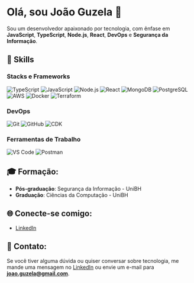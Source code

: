 # Olá, sou João Guzela 👋

Sou um desenvolvedor apaixonado por tecnologia, com ênfase em **JavaScript**, **TypeScript**, **Node.js**, **React**, **DevOps** e **Segurança da Informação**.

## 🚀 Skills

### Stacks e Frameworks
![TypeScript](https://img.shields.io/badge/-TypeScript-3178C6?style=flat&logo=typescript&logoColor=white)
![JavaScript](https://img.shields.io/badge/-JavaScript-F7DF1E?style=flat&logo=javascript&logoColor=black)
![Node.js](https://img.shields.io/badge/-Node.js-339933?style=flat&logo=node.js&logoColor=white)
![React](https://img.shields.io/badge/-React-61DAFB?style=flat&logo=react&logoColor=black)
![MongoDB](https://img.shields.io/badge/-MongoDB-47A248?style=flat&logo=mongodb&logoColor=white)
![PostgreSQL](https://img.shields.io/badge/-PostgreSQL-336791?style=flat&logo=postgresql&logoColor=white)
![AWS](https://img.shields.io/badge/-AWS-232F3E?style=flat&logo=amazonaws&logoColor=white)
![Docker](https://img.shields.io/badge/-Docker-2496ED?style=flat&logo=docker&logoColor=white)
![Terraform](https://img.shields.io/badge/-Terraform-7A62CC?style=flat&logo=terraform&logoColor=white)

### DevOps
![Git](https://img.shields.io/badge/-Git-F05032?style=flat&logo=git&logoColor=white)
![GitHub](https://img.shields.io/badge/-GitHub-181717?style=flat&logo=github&logoColor=white)
![CDK](https://img.shields.io/badge/-AWS%20CDK-FF9900?style=flat&logo=aws&logoColor=white)

### Ferramentas de Trabalho
![VS Code](https://img.shields.io/badge/-VS%20Code-007ACC?style=flat&logo=visualstudiocode&logoColor=white)
![Postman](https://img.shields.io/badge/-Postman-FF6C37?style=flat&logo=postman&logoColor=white)

## 🎓 Formação:
- **Pós-graduação**: Segurança da Informação - UniBH
- **Graduação**: Ciências da Computação - UniBH

## 🌐 Conecte-se comigo:
- [LinkedIn](https://www.linkedin.com/in/joao-guzela/)

## 📧 Contato:
Se você tiver alguma dúvida ou quiser conversar sobre tecnologia, me mande uma mensagem no [LinkedIn](https://www.linkedin.com/in/joao-guzela/) ou envie um e-mail para **joao.guzela@gmail.com**.
